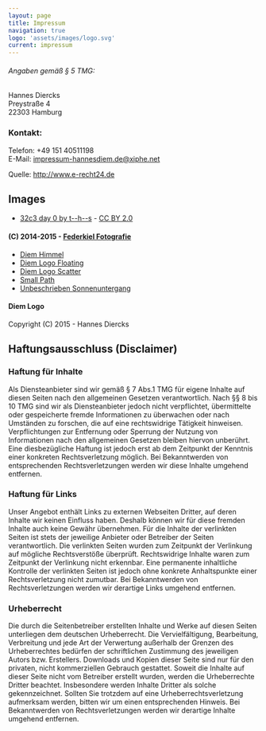 ```yaml
---
layout: page
title: Impressum
navigation: true
logo: 'assets/images/logo.svg'
current: impressum
---
```


###### Angaben gemäß § 5 TMG:

Hannes Diercks  
Preystraße 4  
22303 Hamburg

### Kontakt:

Telefon: +49 151 40511198  
E-Mail:	impressum-hannesdiem.de@xiphe.net


Quelle: http://www.e-recht24.de

## Images

 - [32c3 day 0 by t--h--s](https://www.flickr.com/photos/------------------------------/23969290986/) - [CC BY 2.0](https://creativecommons.org/licenses/by/2.0/)

#### (C) 2014-2015 - [Federkiel Fotografie](https://www.facebook.com/FederkielFotografie)

 - [Diem Himmel](https://github.com/Xiphe/hannesdiem.de/blob/master/assets/images/cover/diem_himmel.jpg)
 - [Diem Logo Floating](https://github.com/Xiphe/hannesdiem.de/blob/master/assets/images/cover/diem_logo_floating.jpg)
 - [Diem Logo Scatter](https://github.com/Xiphe/hannesdiem.de/blob/master/assets/images/cover/logo_scatter.jpg)
 - [Small Path](https://github.com/Xiphe/hannesdiem.de/blob/master/assets/images/cover/small_path.jpg)
 - [Unbeschrieben Sonnenuntergang](https://github.com/Xiphe/hannesdiem.de/blob/master/assets/images/cover/unbeschrieben.jpg)


#### Diem Logo

Copyright (C) 2015 - Hannes Diercks

## Haftungsausschluss (Disclaimer)

### Haftung für Inhalte

Als Diensteanbieter sind wir gemäß § 7 Abs.1 TMG für eigene Inhalte auf diesen Seiten nach den allgemeinen Gesetzen verantwortlich. Nach §§ 8 bis 10 TMG sind wir als Diensteanbieter jedoch nicht verpflichtet, übermittelte oder gespeicherte fremde Informationen zu überwachen oder nach Umständen zu forschen, die auf eine rechtswidrige Tätigkeit hinweisen. Verpflichtungen zur Entfernung oder Sperrung der Nutzung von Informationen nach den allgemeinen Gesetzen bleiben hiervon unberührt. Eine diesbezügliche Haftung ist jedoch erst ab dem Zeitpunkt der Kenntnis einer konkreten Rechtsverletzung möglich. Bei Bekanntwerden von entsprechenden Rechtsverletzungen werden wir diese Inhalte umgehend entfernen.

### Haftung für Links

Unser Angebot enthält Links zu externen Webseiten Dritter, auf deren Inhalte wir keinen Einfluss haben. Deshalb können wir für diese fremden Inhalte auch keine Gewähr übernehmen. Für die Inhalte der verlinkten Seiten ist stets der jeweilige Anbieter oder Betreiber der Seiten verantwortlich. Die verlinkten Seiten wurden zum Zeitpunkt der Verlinkung auf mögliche Rechtsverstöße überprüft. Rechtswidrige Inhalte waren zum Zeitpunkt der Verlinkung nicht erkennbar. Eine permanente inhaltliche Kontrolle der verlinkten Seiten ist jedoch ohne konkrete Anhaltspunkte einer Rechtsverletzung nicht zumutbar. Bei Bekanntwerden von Rechtsverletzungen werden wir derartige Links umgehend entfernen.

### Urheberrecht

Die durch die Seitenbetreiber erstellten Inhalte und Werke auf diesen Seiten unterliegen dem deutschen Urheberrecht. Die Vervielfältigung, Bearbeitung, Verbreitung und jede Art der Verwertung außerhalb der Grenzen des Urheberrechtes bedürfen der schriftlichen Zustimmung des jeweiligen Autors bzw. Erstellers. Downloads und Kopien dieser Seite sind nur für den privaten, nicht kommerziellen Gebrauch gestattet. Soweit die Inhalte auf dieser Seite nicht vom Betreiber erstellt wurden, werden die Urheberrechte Dritter beachtet. Insbesondere werden Inhalte Dritter als solche gekennzeichnet. Sollten Sie trotzdem auf eine Urheberrechtsverletzung aufmerksam werden, bitten wir um einen entsprechenden Hinweis. Bei Bekanntwerden von Rechtsverletzungen werden wir derartige Inhalte umgehend entfernen.
